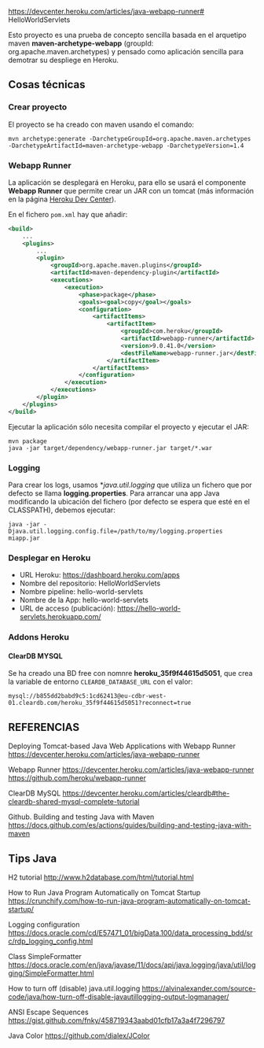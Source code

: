 https://devcenter.heroku.com/articles/java-webapp-runner# HelloWorldServlets

Esto proyecto es una prueba de concepto sencilla basada en el arquetipo maven **maven-archetype-webapp** (groupId: org.apache.maven.archetypes)
y pensado como aplicación sencilla para demotrar su despliege en Heroku.

## Cosas técnicas

### Crear proyecto

El proyecto se ha creado con maven usando el comando:

    mvn archetype:generate -DarchetypeGroupId=org.apache.maven.archetypes -DarchetypeArtifactId=maven-archetype-webapp -DarchetypeVersion=1.4

### Webapp Runner

La aplicación se desplegará en Heroku, para ello se usará el componente **Webapp Runner** que permite crear un JAR con un tomcat
(más información en la página [Heroku Dev Center](https://devcenter.heroku.com/articles/java-webapp-runner)).

En el fichero `pom.xml` hay que añadir:

```xml
<build>
    ...
    <plugins>
        ...
        <plugin>
            <groupId>org.apache.maven.plugins</groupId>
            <artifactId>maven-dependency-plugin</artifactId>
            <executions>
                <execution>
                    <phase>package</phase>
                    <goals><goal>copy</goal></goals>
                    <configuration>
                        <artifactItems>
                            <artifactItem>
                                <groupId>com.heroku</groupId>
                                <artifactId>webapp-runner</artifactId>
                                <version>9.0.41.0</version>
                                <destFileName>webapp-runner.jar</destFileName>
                            </artifactItem>
                        </artifactItems>
                    </configuration>
                </execution>
            </executions>
        </plugin>
    </plugins>
</build>
```

Ejecutar la aplicación sólo necesita compilar el proyecto y ejecutar el JAR:

    mvn package
    java -jar target/dependency/webapp-runner.jar target/*.war

### Logging

Para crear los logs, usamos **java.util.logging* que utiliza un fichero que por defecto se llama **logging.properties**.
Para arrancar una app Java modificando la ubicación del fichero (por defecto se espera que esté en el CLASSPATH), debemos
ejecutar:

    java -jar -Djava.util.logging.config.file=/path/to/my/logging.properties miapp.jar

### Desplegar en Heroku

* URL Heroku: https://dashboard.heroku.com/apps    
* Nombre del repositorio: HelloWorldServlets
* Nombre pipeline: hello-world-servlets
* Nombre de la App: hello-world-servlets
* URL de acceso (publicación): https://hello-world-servlets.herokuapp.com/

### Addons Heroku

#### ClearDB MYSQL

Se ha creado una BD free con nomnre **heroku_35f9f44615d5051**, que crea la variable de entorno `CLEARDB_DATABASE_URL` con el valor:

    mysql://b855dd2babd9c5:1cd62413@eu-cdbr-west-01.cleardb.com/heroku_35f9f44615d5051?reconnect=true

## REFERENCIAS

Deploying Tomcat-based Java Web Applications with Webapp Runner
https://devcenter.heroku.com/articles/java-webapp-runner

Webapp Runner
https://devcenter.heroku.com/articles/java-webapp-runner
https://github.com/heroku/webapp-runner

ClearDB MySQL
https://devcenter.heroku.com/articles/cleardb#the-cleardb-shared-mysql-complete-tutorial

Github. Building and testing Java with Maven
https://docs.github.com/es/actions/guides/building-and-testing-java-with-maven

## Tips Java

H2 tutorial
http://www.h2database.com/html/tutorial.html

How to Run Java Program Automatically on Tomcat Startup
https://crunchify.com/how-to-run-java-program-automatically-on-tomcat-startup/

Logging configuration
https://docs.oracle.com/cd/E57471_01/bigData.100/data_processing_bdd/src/rdp_logging_config.html

Class SimpleFormatter
https://docs.oracle.com/en/java/javase/11/docs/api/java.logging/java/util/logging/SimpleFormatter.html

How to turn off (disable) java.util.logging
https://alvinalexander.com/source-code/java/how-turn-off-disable-javautillogging-output-logmanager/

ANSI Escape Sequences
https://gist.github.com/fnky/458719343aabd01cfb17a3a4f7296797

Java Color
https://github.com/dialex/JColor


